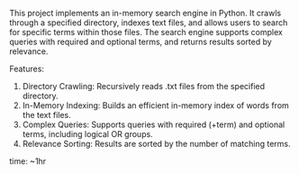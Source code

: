 This project implements an in-memory search engine in Python. It crawls through a specified directory, indexes text files, and allows users to search for specific terms within those files. The search engine supports complex queries with required and optional terms, and returns results sorted by relevance.

Features:
1. Directory Crawling: Recursively reads .txt files from the specified directory.
2. In-Memory Indexing: Builds an efficient in-memory index of words from the text files.
3. Complex Queries: Supports queries with required (+term) and optional terms, including logical OR groups.
4. Relevance Sorting: Results are sorted by the number of matching terms.


time: ~1hr
